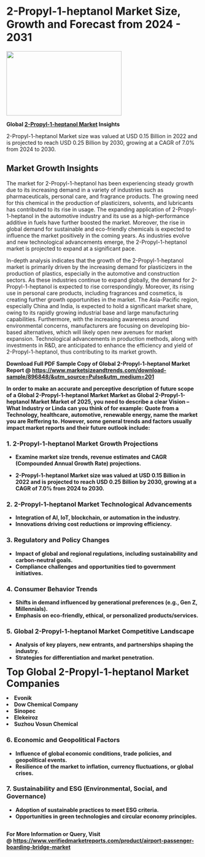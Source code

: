 <H1>2-Propyl-1-heptanol Market Size, Growth and Forecast from 2024 - 2031</H1><img class="aligncenter size-medium wp-image-584254" src="https://thirdeyenews.in/wp-content/uploads/2024/09/Global-Market-Research-300x168.jpeg" alt="" width="300" height="168" /><p><strong>Global&nbsp;<a href="https://www.marketsizeandtrends.com/download-sample/896848/&amp;utm_source=Pulse&amp;utm_medium=201">2-Propyl-1-heptanol Market</a> Insights</strong></p><p>2-Propyl-1-heptanol Market size was valued at USD 0.15 Billion in 2022 and is projected to reach USD 0.25 Billion by 2030, growing at a CAGR of 7.0% from 2024 to 2030.</p><p><h2>Market Growth Insights</h2> <p>The market for 2-Propyl-1-heptanol has been experiencing steady growth due to its increasing demand in a variety of industries such as pharmaceuticals, personal care, and fragrance products. The growing need for this chemical in the production of plasticizers, solvents, and lubricants has contributed to its rise in usage. The expanding application of 2-Propyl-1-heptanol in the automotive industry and its use as a high-performance additive in fuels have further boosted the market. Moreover, the rise in global demand for sustainable and eco-friendly chemicals is expected to influence the market positively in the coming years. As industries evolve and new technological advancements emerge, the 2-Propyl-1-heptanol market is projected to expand at a significant pace.</p> <p><strong></strong></p> <p>In-depth analysis indicates that the growth of the 2-Propyl-1-heptanol market is primarily driven by the increasing demand for plasticizers in the production of plastics, especially in the automotive and construction sectors. As these industries continue to expand globally, the demand for 2-Propyl-1-heptanol is expected to rise correspondingly. Moreover, its rising use in personal care products, including fragrances and cosmetics, is creating further growth opportunities in the market. The Asia-Pacific region, especially China and India, is expected to hold a significant market share, owing to its rapidly growing industrial base and large manufacturing capabilities. Furthermore, with the increasing awareness around environmental concerns, manufacturers are focusing on developing bio-based alternatives, which will likely open new avenues for market expansion. Technological advancements in production methods, along with investments in R&D, are anticipated to enhance the efficiency and yield of 2-Propyl-1-heptanol, thus contributing to its market growth.</p> <p><strong></p><p><span class=""><strong>Download Full PDF Sample Copy of Global 2-Propyl-1-heptanol Market Report</strong> @ <a href="https://www.marketsizeandtrends.com/download-sample/896848/&amp;utm_source=Pulse&amp;utm_medium=201" target="_blank">https://www.marketsizeandtrends.com/download-sample/896848/&amp;utm_source=Pulse&amp;utm_medium=201</a></span></p><p>In order to make an accurate and perceptive description of future scope of a Global&nbsp;2-Propyl-1-heptanol Market Market as Global&nbsp;2-Propyl-1-heptanol Market Market of 2025, you need to describe a clear Vision &ndash; What Industry or Linda can you think of for example: Quote from a Technology, healthcare, automotive, renewable energy, name the market you are Reffering to. However, some general trends and factors usually impact market reports and their future outlook include:</p><h3>1.&nbsp;<strong>2-Propyl-1-heptanol Market Growth Projections</strong></h3><ul><li>Examine market size trends, revenue estimates and CAGR (Compounded Annual Growth Rate) projections.</li><li><p>2-Propyl-1-heptanol Market size was valued at USD 0.15 Billion in 2022 and is projected to reach USD 0.25 Billion by 2030, growing at a CAGR of 7.0% from 2024 to 2030.</p></li></ul><h3>2.&nbsp;<strong>2-Propyl-1-heptanol Market Technological Advancements</strong></h3><ul><li>Integration of AI, IoT, blockchain, or automation in the industry.</li><li>Innovations driving cost reductions or improving efficiency.</li></ul><h3>3.&nbsp;<strong>Regulatory and Policy Changes</strong></h3><ul><li>Impact of global and regional regulations, including sustainability and carbon-neutral goals.</li><li>Compliance challenges and opportunities tied to government initiatives.</li></ul><h3>4.&nbsp;<strong>Consumer Behavior Trends</strong></h3><ul><li>Shifts in demand influenced by generational preferences (e.g., Gen Z, Millennials).</li><li>Emphasis on eco-friendly, ethical, or personalized products/services.</li></ul><h3>5.&nbsp;<strong>Global 2-Propyl-1-heptanol Market Competitive Landscape</strong></h3><ul><li>Analysis of key players, new entrants, and partnerships shaping the industry.</li><li>Strategies for differentiation and market penetration.</li></ul><p data-pm-slice="1 1 []"><span style="color: inherit; font-family: inherit; font-size: 25px;">Top Global 2-Propyl-1-heptanol Market Companies</span></p><div class="" data-test-id=""><p><li>Evonik</li><li> Dow Chemical Company</li><li> Sinopec</li><li> Elekeiroz</li><li> Suzhou Vosun Chemical</li></p></div><h3>6.&nbsp;<strong>Economic and Geopolitical Factors</strong></h3><ul><li>Influence of global economic conditions, trade policies, and geopolitical events.</li><li>Resilience of the market to inflation, currency fluctuations, or global crises.</li></ul><h3>7.&nbsp;<strong>Sustainability and ESG (Environmental, Social, and Governance)</strong></h3><ul><li>Adoption of sustainable practices to meet ESG criteria.</li><li>Opportunities in green technologies and circular economy principles.</li></ul><h2><strong style="font-size: 14px;">For More Information or Query, Visit @&nbsp;</strong><a style="background-color: #ffffff; font-size: 14px;" href="https://www.marketsizeandtrends.com/report/2-propyl-1-heptanol-market/" target="_blank">https://www.verifiedmarketreports.com/product/airport-passenger-boarding-bridge-market</a></h2>
